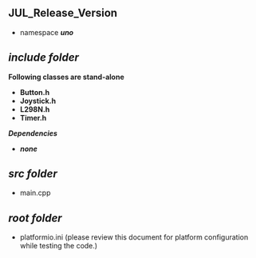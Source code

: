 ## JUL_Release_Version

- namespace ***uno***

## ***include folder***

**Following classes are stand-alone**
- **Button.h**
- **Joystick.h**
- **L298N.h**
- **Timer.h**

***Dependencies***
- ***none***

## ***src folder***

- main.cpp

## ***root folder***

- platformio.ini        (please review this document for platform configuration while testing the code.)
